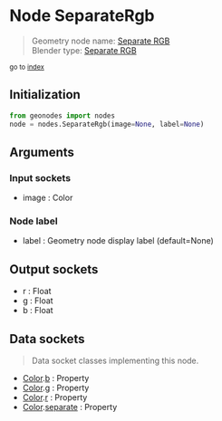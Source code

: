 
# Node SeparateRgb

> Geometry node name: [Separate RGB](https://docs.blender.org/manual/en/latest/modeling/geometry_nodes/color/separate_rgb.html)<br>
  Blender type: [Separate RGB](https://docs.blender.org/api/current/bpy.types.ShaderNodeSeparateRGB.html)
  
<sub>go to [index](/docs/index.md)</sub>

## Initialization

```python
from geonodes import nodes
node = nodes.SeparateRgb(image=None, label=None)
```



## Arguments


### Input sockets

- image : Color

### Node label

- label : Geometry node display label (default=None)

## Output sockets

- r : Float
- g : Float
- b : Float

## Data sockets

> Data socket classes implementing this node.
  
  
- [Color](/docs/sockets/Color.md).[b](/docs/sockets/Color.md#b) : Property
- [Color](/docs/sockets/Color.md).[g](/docs/sockets/Color.md#g) : Property
- [Color](/docs/sockets/Color.md).[r](/docs/sockets/Color.md#r) : Property
- [Color](/docs/sockets/Color.md).[separate](/docs/sockets/Color.md#separate) : Property
  
